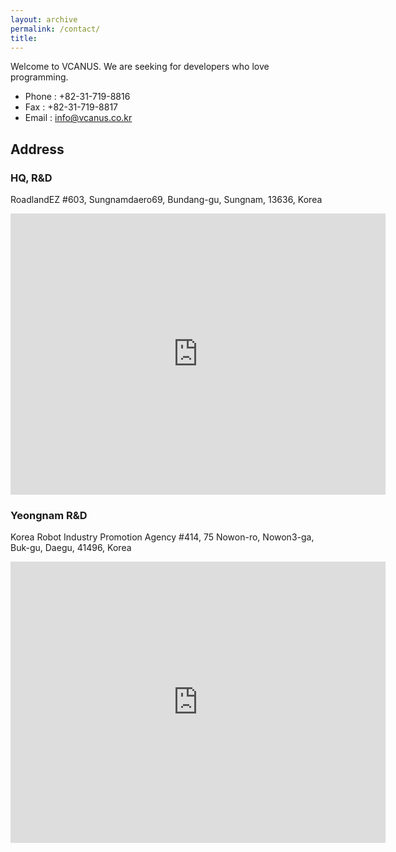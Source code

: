 ```yaml
---
layout: archive
permalink: /contact/
title: 
---
```


Welcome to VCANUS.
We are seeking for developers who love programming.

 - Phone : +82-31-719-8816
 - Fax : +82-31-719-8817
 - Email : info@vcanus.co.kr

## Address 
### HQ, R&D
RoadlandEZ #603, Sungnamdaero69, Bundang-gu, Sungnam, 13636, Korea
<iframe src="https://www.google.com/maps/embed?pb=!1m18!1m12!1m3!1d3172.0185788265217!2d127.10601915100473!3d37.34206884460961!2m3!1f0!2f0!3f0!3m2!1i1024!2i768!4f13.1!3m3!1m2!1s0x357b59ea40e221d1%3A0x9fa1811e8aaa2edf!2z66Gc65Oc656c65OcRVrtg4Dsm4w!5e0!3m2!1sen!2skr!4v1583554124965!5m2!1sen!2skr" width="600" height="450" frameborder="0" style="border:0;" allowfullscreen=""></iframe>

### Yeongnam R&D
Korea Robot Industry Promotion Agency #414, 75 Nowon-ro, Nowon3-ga, Buk-gu, Daegu, 41496, Korea
<iframe src="https://www.google.com/maps/embed?pb=!1m18!1m12!1m3!1d3232.1354144958914!2d128.56833415105788!3d35.894699025744565!2m3!1f0!2f0!3f0!3m2!1i1024!2i768!4f13.1!3m3!1m2!1s0x3565e154970ae23f%3A0xedc52f1f5633a005!2sKorea%20Robot%20Industry%20Promotion%20Agency!5e0!3m2!1sen!2skr!4v1586754510290!5m2!1sen!2skr" width="600" height="450" frameborder="0" style="border:0;" allowfullscreen="" aria-hidden="false" tabindex="0"></iframe>

<!--
### Liaison Office in Germany
Klosterstraße 1, 82069 Hohenschäftlarn, Munich, Germany
<iframe src="https://www.google.com/maps/embed?pb=!1m18!1m12!1m3!1d2670.2126263575997!2d11.455700751347138!3d47.99027786928522!2m3!1f0!2f0!3f0!3m2!1i1024!2i768!4f13.1!3m3!1m2!1s0x479ddb34252441ad%3A0xf39973f2200cf47b!2sKlosterstra%C3%9Fe%201%2C%2082069%20Sch%C3%A4ftlarn%2C%20Germany!5e0!3m2!1sen!2skr!4v1586754590610!5m2!1sen!2skr" width="600" height="450" frameborder="0" style="border:0;" allowfullscreen="" aria-hidden="false" tabindex="0"></iframe>
-->
